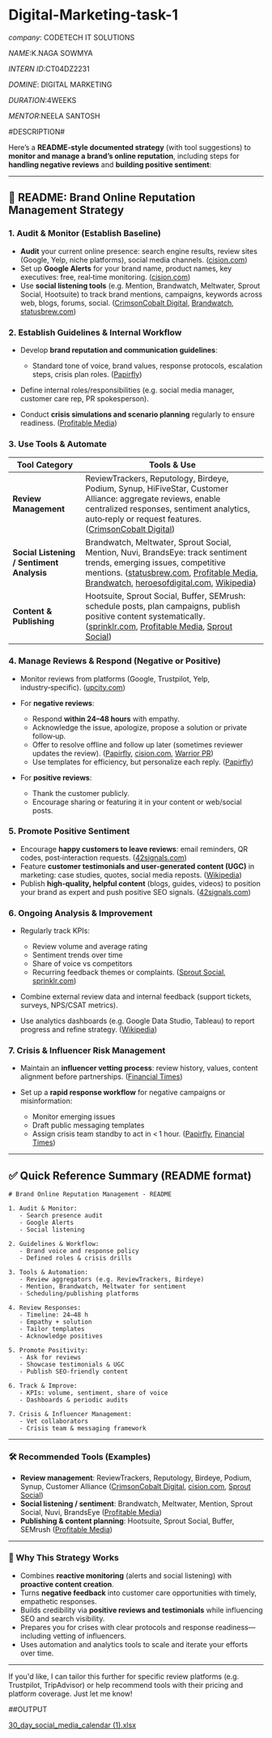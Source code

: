 # Digital-Marketing-task-1

*company*: CODETECH IT SOLUTIONS 

*NAME*:K.NAGA SOWMYA

*INTERN ID*:CT04DZ2231

*DOMINE*: DIGITAL MARKETING

*DURATION*:4WEEKS

*MENTOR*:NEELA SANTOSH

#DESCRIPTION#

Here’s a **README‑style documented strategy** (with tool suggestions) to **monitor and manage a brand’s online reputation**, including steps for **handling negative reviews** and **building positive sentiment**:

---

## 📘 README: Brand Online Reputation Management Strategy

### 1. Audit & Monitor (Establish Baseline)

* **Audit** your current online presence: search engine results, review sites (Google, Yelp, niche platforms), social media channels. ([cision.com][1])
* Set up **Google Alerts** for your brand name, product names, key executives: free, real‑time monitoring. ([cision.com][1])
* Use **social listening tools** (e.g. Mention, Brandwatch, Meltwater, Sprout Social, Hootsuite) to track brand mentions, campaigns, keywords across web, blogs, forums, social. ([CrimsonCobalt Digital][2], [Brandwatch][3], [statusbrew.com][4])

### 2. Establish Guidelines & Internal Workflow

* Develop **brand reputation and communication guidelines**:

  * Standard tone of voice, brand values, response protocols, escalation steps, crisis plan roles. ([Papirfly][5])
* Define internal roles/responsibilities (e.g. social media manager, customer care rep, PR spokesperson).
* Conduct **crisis simulations and scenario planning** regularly to ensure readiness. ([Profitable Media][6])

### 3. Use Tools & Automate

| Tool Category                             | Tools & Use                                                                                                                                                                                                                            |
| ----------------------------------------- | -------------------------------------------------------------------------------------------------------------------------------------------------------------------------------------------------------------------------------------- |
| **Review Management**                     | ReviewTrackers, Reputology, Birdeye, Podium, Synup, HiFiveStar, Customer Alliance: aggregate reviews, enable centralized responses, sentiment analytics, auto‑reply or request features. ([CrimsonCobalt Digital][2])                  |
| **Social Listening / Sentiment Analysis** | Brandwatch, Meltwater, Sprout Social, Mention, Nuvi, BrandsEye: track sentiment trends, emerging issues, competitive mentions. ([statusbrew.com][4], [Profitable Media][6], [Brandwatch][3], [heroesofdigital.com][7], [Wikipedia][8]) |
| **Content & Publishing**                  | Hootsuite, Sprout Social, Buffer, SEMrush: schedule posts, plan campaigns, publish positive content systematically. ([sprinklr.com][9], [Profitable Media][6], [Sprout Social][10])                                                    |

### 4. Manage Reviews & Respond (Negative or Positive)

* Monitor reviews from platforms (Google, Trustpilot, Yelp, industry‑specific). ([upcity.com][11])
* For **negative reviews**:

  * Respond **within 24–48 hours** with empathy.
  * Acknowledge the issue, apologize, propose a solution or private follow‑up.
  * Offer to resolve offline and follow up later (sometimes reviewer updates the review). ([Papirfly][5], [cision.com][1], [Warrior PR][12])
  * Use templates for efficiency, but personalize each reply. ([Papirfly][5])
* For **positive reviews**:

  * Thank the customer publicly.
  * Encourage sharing or featuring it in your content or web/social posts.

### 5. Promote Positive Sentiment

* Encourage **happy customers to leave reviews**: email reminders, QR codes, post‑interaction requests. ([42signals.com][13])
* Feature **customer testimonials and user‑generated content (UGC)** in marketing: case studies, quotes, social media reposts. ([Wikipedia][14])
* Publish **high‑quality, helpful content** (blogs, guides, videos) to position your brand as expert and push positive SEO signals. ([42signals.com][13])

### 6. Ongoing Analysis & Improvement

* Regularly track KPIs:

  * Review volume and average rating
  * Sentiment trends over time
  * Share of voice vs competitors
  * Recurring feedback themes or complaints. ([Sprout Social][10], [sprinklr.com][9])
* Combine external review data and internal feedback (support tickets, surveys, NPS/CSAT metrics).
* Use analytics dashboards (e.g. Google Data Studio, Tableau) to report progress and refine strategy. ([Wikipedia][15])

### 7. Crisis & Influencer Risk Management

* Maintain an **influencer vetting process**: review history, values, content alignment before partnerships. ([Financial Times][16])
* Set up a **rapid response workflow** for negative campaigns or misinformation:

  * Monitor emerging issues
  * Draft public messaging templates
  * Assign crisis team standby to act in < 1 hour. ([Papirfly][5], [Financial Times][16])

---

## ✅ Quick Reference Summary (README format)

```
# Brand Online Reputation Management - README

1. Audit & Monitor:
   - Search presence audit
   - Google Alerts
   - Social listening

2. Guidelines & Workflow:
   - Brand voice and response policy
   - Defined roles & crisis drills

3. Tools & Automation:
   - Review aggregators (e.g. ReviewTrackers, Birdeye)
   - Mention, Brandwatch, Meltwater for sentiment
   - Scheduling/publishing platforms

4. Review Responses:
   - Timeline: 24–48 h
   - Empathy + solution
   - Tailor templates
   - Acknowledge positives

5. Promote Positivity:
   - Ask for reviews
   - Showcase testimonials & UGC
   - Publish SEO‑friendly content

6. Track & Improve:
   - KPIs: volume, sentiment, share of voice
   - Dashboards & periodic audits

7. Crisis & Influencer Management:
   - Vet collaborators
   - Crisis team & messaging framework
```

---

### 🛠 Recommended Tools (Examples)

* **Review management**: ReviewTrackers, Reputology, Birdeye, Podium, Synup, Customer Alliance ([CrimsonCobalt Digital][2], [cision.com][1], [Sprout Social][10])
* **Social listening / sentiment**: Brandwatch, Meltwater, Mention, Sprout Social, Nuvi, BrandsEye ([Profitable Media][6])
* **Publishing & content planning**: Hootsuite, Sprout Social, Buffer, SEMrush ([Profitable Media][6])

---

### 🎯 Why This Strategy Works

* Combines **reactive monitoring** (alerts and social listening) with **proactive content creation**.
* Turns **negative feedback** into customer care opportunities with timely, empathetic responses.
* Builds credibility via **positive reviews and testimonials** while influencing SEO and search visibility.
* Prepares you for crises with clear protocols and response readiness—including vetting of influencers.
* Uses automation and analytics tools to scale and iterate your efforts over time.

---

If you'd like, I can tailor this further for specific review platforms (e.g. Trustpilot, TripAdvisor) or help recommend tools with their pricing and platform coverage. Just let me know!

[1]: https://www.cision.com/resources/insights/online-reputation-management-tips/?utm_source=chatgpt.com "7 Reputation Management Tips for Your Brand Online"
[2]: https://crimsoncobalt.com/strategies-for-online-reputation-management/?utm_source=chatgpt.com "8 Effective Strategies for Online Reputation Management"
[3]: https://www.brandwatch.com/blog/online-reputation-management/?utm_source=chatgpt.com "Essential Guide to Effective Online Reputation Management Strategies | Brandwatch"
[4]: https://statusbrew.com/insights/reputation-management-tools/?utm_source=chatgpt.com "Top 14 Online Reputation Management Tools In 2024"
[5]: https://www.papirfly.com/blog/brand-management/brand-reputation-management-strategies/?utm_source=chatgpt.com "7 successful brand reputation management strategies - Papirfly Blog"
[6]: https://www.profitablemedia.com/online-brand-reputation/?utm_source=chatgpt.com "Online Reputation Management: A Complete Guide"
[7]: https://www.heroesofdigital.com/seo/online-reputation-management-strategies/?utm_source=chatgpt.com "12 Highly Efffective Strategies for Online Reputation Management"
[8]: https://en.wikipedia.org/wiki/NUVI?utm_source=chatgpt.com "NUVI"
[9]: https://www.sprinklr.com/blog/online-reputation-management/?utm_source=chatgpt.com "Online Reputation Management: Tools, Tips and Examples | Sprinklr"
[10]: https://sproutsocial.com/insights/reputation-management/?utm_source=chatgpt.com "Reputation Management: The Guide to Protecting Your Brand"
[11]: https://upcity.com/experts/elevate-brand-online-reputation-management-strategies/?utm_source=chatgpt.com "Elevate Your Brand With These 6 Online Reputation Management Strategies | UpCity"
[12]: https://warriorpr.com/10-powerful-strategies-to-master-online-reputation-management/?utm_source=chatgpt.com "10 Powerful Strategies To Master Online Reputation Management - Warrior PR"
[13]: https://www.42signals.com/blog/brand-reputation-management-strategies/?utm_source=chatgpt.com "Essential Strategies for Successful Brand Reputation Management"
[14]: https://en.wikipedia.org/wiki/PowerReviews?utm_source=chatgpt.com "PowerReviews"
[15]: https://en.wikipedia.org/wiki/Customer_Alliance?utm_source=chatgpt.com "Customer Alliance"
[16]: https://www.ft.com/content/c8279ee3-28db-4178-9508-e103f9c1f639?utm_source=chatgpt.com "Ogilvy launches service to deal with rogue influencers"



##OUTPUT  

[30_day_social_media_calendar (1).xlsx](https://github.com/user-attachments/files/21598534/30_day_social_media_calendar.1.xlsx)






















































